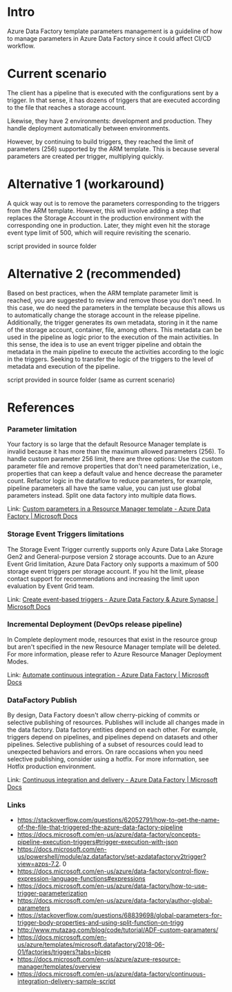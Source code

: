 # Intro
Azure Data Factory template parameters management is a guideline of how to manage parameters in Azure Data Factory since it could affect CI/CD workflow.

# Current scenario

The client has a pipeline that is executed with the configurations sent by a trigger. In that sense, it has dozens of triggers that are executed according to the file that reaches a storage account.

Likewise, they have 2 environments: development and production. They handle deployment automatically between environments.

However, by continuing to build triggers, they reached the limit of parameters (256) supported by the ARM template. This is because several parameters are created per trigger, multiplying quickly.

# Alternative 1 (workaround)

A quick way out is to remove the parameters corresponding to the triggers from the ARM template. However, this will involve adding a step that replaces the Storage Account in the production environment with the corresponding one in production. Later, they might even hit the storage event type limit of 500, which will require revisiting the scenario.

script provided in source folder

# Alternative 2 (recommended)

Based on best practices, when the ARM template parameter limit is reached, you are suggested to review and remove those you don't need. In this case, we do need the parameters in the template because this allows us to automatically change the storage account in the release pipeline.
Additionally, the trigger generates its own metadata, storing in it the name of the storage account, container, file, among others. This metadata can be used in the pipeline as logic prior to the execution of the main activities.
In this sense, the idea is to use an event trigger pipeline and obtain the metadata in the main pipeline to execute the activities according to the logic in the triggers. Seeking to transfer the logic of the triggers to the level of metadata and execution of the pipeline.

script provided in source folder (same as current scenario)

# References

### Parameter limitation
Your factory is so large that the default Resource Manager template is invalid because it has more than the maximum allowed parameters (256).
To handle custom parameter 256 limit, there are three options:
Use the custom parameter file and remove properties that don't need parameterization, i.e., properties that can keep a default value and hence decrease the parameter count.
Refactor logic in the dataflow to reduce parameters, for example, pipeline parameters all have the same value, you can just use global parameters instead.
Split one data factory into multiple data flows.

Link: [Custom parameters in a Resource Manager template - Azure Data Factory | Microsoft Docs](https://docs.microsoft.com/en-us/azure/data-factory/continuous-integration-delivery-resource-manager-custom-parameters)

### Storage Event Triggers limitations

The Storage Event Trigger currently supports only Azure Data Lake Storage Gen2 and General-purpose version 2 storage accounts. Due to an Azure Event Grid limitation, Azure Data Factory only supports a maximum of 500 storage event triggers per storage account. If you hit the limit, please contact support for recommendations and increasing the limit upon evaluation by Event Grid team.

Link: [Create event-based triggers - Azure Data Factory & Azure Synapse | Microsoft Docs](https://docs.microsoft.com/en-us/azure/data-factory/how-to-create-event-trigger?tabs=data-factory)

### Incremental Deployment (DevOps release pipeline)

In Complete deployment mode, resources that exist in the resource group but aren't specified in the new Resource Manager template will be deleted. For more information, please refer to Azure Resource Manager Deployment Modes.

Link: [Automate continuous integration - Azure Data Factory | Microsoft Docs](https://docs.microsoft.com/en-us/azure/data-factory/continuous-integration-delivery-automate-azure-pipelines#updating-active-triggers)

### DataFactory Publish

By design, Data Factory doesn't allow cherry-picking of commits or selective publishing of resources. Publishes will include all changes made in the data factory.
Data factory entities depend on each other. For example, triggers depend on pipelines, and pipelines depend on datasets and other pipelines. Selective publishing of a subset of resources could lead to unexpected behaviors and errors.
On rare occasions when you need selective publishing, consider using a hotfix. For more information, see Hotfix production environment.

Link: [Continuous integration and delivery - Azure Data Factory | Microsoft Docs](https://docs.microsoft.com/en-us/azure/data-factory/continuous-integration-delivery)

### Links
- https://stackoverflow.com/questions/62052791/how-to-get-the-name-of-the-file-that-triggered-the-azure-data-factory-pipeline 
- https://docs.microsoft.com/en-us/azure/data-factory/concepts-pipeline-execution-triggers#trigger-execution-with-json 
- https://docs.microsoft.com/en-us/powershell/module/az.datafactory/set-azdatafactoryv2trigger?view=azps-7.2. 0
- https://docs.microsoft.com/en-us/azure/data-factory/control-flow-expression-language-functions#expressions 
- https://docs.microsoft.com/en-us/azure/data-factory/how-to-use-trigger-parameterization 
- https://docs.microsoft.com/en-us/azure/data-factory/author-global-parameters 
- https://stackoverflow.com/questions/68839698/global-parameters-for-trigger-body-properties-and-using-split-function-on-trigg 
- http://www.mutazag.com/blog/code/tutorial/ADF-custom-paramaters/ 
- https://docs.microsoft.com/en-us/azure/templates/microsoft.datafactory/2018-06-01/factories/triggers?tabs=bicep 
- https://docs.microsoft.com/en-us/azure/azure-resource-manager/templates/overview
- https://docs.microsoft.com/en-us/azure/data-factory/continuous-integration-delivery-sample-script 
